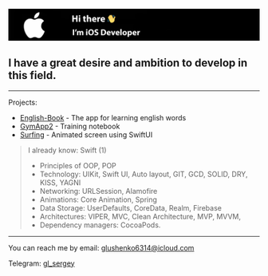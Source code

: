 
![header](https://github.com/GlushchenkoSergei/GlushchenkoSergei/blob/main/header.png?raw=true)
## I have a great desire and ambition to develop in this field.
___
  Projects:
  + [English-Book](https://github.com/GlushchenkoSergei/English-Book) - The app for learning english words
  + [GymApp2](https://github.com/GlushchenkoSergei/GymApp2) - Training notebook
  + [Surfing](https://github.com/GlushchenkoSergei/Surfing) - Animated screen using SwiftUI

> I already know: Swift (1)
  > - Principles of OOP, POP
  > - Technology: UIKit, Swift UI, Auto layout, GIT, GCD, SOLID, DRY, KISS, YAGNI
  > - Networking: URLSession, Alamofire
  > - Animations: Core Animation, Spring
  > - Data Storage: UserDefaults, CoreData, Realm, Firebase
  > - Architectures: VIPER, MVC, Clean Architecture, MVP, MVVM,
  > - Dependency managers: CocoaPods.
  ___
  You can reach me by email: glushenko6314@icloud.com
  
  Telegram: [gl_sergey](https://t.me/gl_sergeyy)
